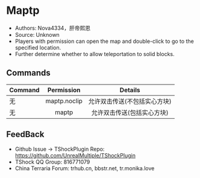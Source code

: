 # Maptp

- Authors: Nova4334，肝帝熙恩
- Source: Unknown
- Players with permission can open the  map and double-click to go to the specified location.
- Further determine whether to allow teleportation to solid blocks.

## Commands

| Command         | Permission |          Details          |
| -------------- | :-----------------: | :------: |
| 无 | maptp.noclip   | 允许双击传送(不包括实心方块)|
| 无 | maptp   | 允许双击传送(包括实心方块)|

## FeedBack
- Github Issue -> TShockPlugin Repo: https://github.com/UnrealMultiple/TShockPlugin
- TShock QQ Group: 816771079
- China Terraria Forum: trhub.cn, bbstr.net, tr.monika.love
